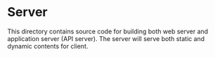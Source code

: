 # Server

This directory contains source code for building both web server and application server (API server). The server will serve both static and dynamic contents for client.
